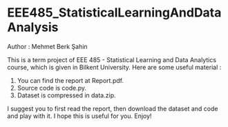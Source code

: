 # EEE485_StatisticalLearningAndDataAnalysis

Author : Mehmet Berk Şahin 

This is a term project of EEE 485 - Statistical Learning and Data Analytics course, which is given in Bilkent University. Here are some useful material : 

1. You can find the report at Report.pdf. 
2. Source code is code.py. 
3. Dataset is compressed in data.zip. 

I suggest you to first read the report, then download the dataset and code and play with it. I hope this is useful for you. Enjoy! 

